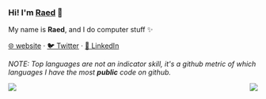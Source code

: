 ### Hi! I'm [Raed](https://raed.dev?s=github) 👋

My name is **Raed**, and I do computer stuff ✨

[🌐  website](https://raed.dev) · [🐦 Twitter](https://twitter.com/Raed667) · [👔 LinkedIn](https://www.linkedin.com/in/raed-chammam/)


*NOTE: Top languages are not an indicator skill, it's a github metric of which languages I have the most **public** code on github.*

<a href="https://raed.dev?s=github">
  <img align="left" src="https://github-readme-stats.vercel.app/api?username=RaedsLab&show_icons=true&theme=vue-dark" />
</a>
<a href="https://raed.dev?s=github">
  <img align="right" src="https://github-readme-stats.vercel.app/api/top-langs/?username=RaedsLab&layout=compact&theme=vue-dark" />
</a>

<!-- 
![Raed's github stats](https://github-readme-stats.vercel.app/api?username=RaedsLab&show_icons=true&theme=vue-dark)
![Top Langs](https://github-readme-stats.vercel.app/api/top-langs/?username=RaedsLab&layout=compact&theme=vue-dark)
-->


